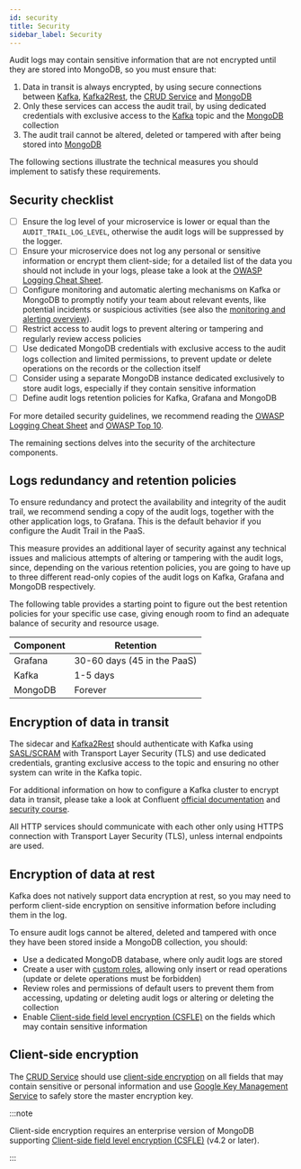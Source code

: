 ```yaml
---
id: security
title: Security
sidebar_label: Security
---
```


<!--
WARNING: this file was automatically generated by Mia-Platform Doc Aggregator.
DO NOT MODIFY IT BY HAND.
Instead, modify the source file and run the aggregator to regenerate this file.
-->

Audit logs may contain sensitive information that are not encrypted until they are stored into MongoDB, so you must ensure that:

1. Data in transit is always encrypted, by using secure connections between [Kafka][kafka], [Kafka2Rest][kafka2rest], the [CRUD Service][crud-service] and [MongoDB][mongodb]
2. Only these services can access the audit trail, by using dedicated credentials with exclusive access to the [Kafka][kafka] topic and the [MongoDB][mongodb] collection
3. The audit trail cannot be altered, deleted or tampered with after being stored into [MongoDB][mongodb]

The following sections illustrate the technical measures you should implement to satisfy these requirements.

## Security checklist

- [ ] Ensure the log level of your microservice is lower or equal than the `AUDIT_TRAIL_LOG_LEVEL`, otherwise the audit logs will be suppressed by the logger.
- [ ] Ensure your microservice does not log any personal or sensitive information or encrypt them client-side; for a detailed list of the data you should not include in your logs, please take a look at the [OWASP Logging Cheat Sheet][owasp-logging-cheat-sheet-data-to-exclude].
- [ ] Configure monitoring and automatic alerting mechanisms on Kafka or MongoDB to promptly notify your team about relevant events, like potential incidents or suspicious activities (see also the [monitoring and alerting overview][overview-monitoring-alerting]).
- [ ] Restrict access to audit logs to prevent altering or tampering and regularly review access policies
- [ ] Use dedicated MongoDB credentials with exclusive access to the audit logs collection and limited permissions, to prevent update or delete operations on the records or the collection itself
- [ ] Consider using a separate MongoDB instance dedicated exclusively to store audit logs, especially if they contain sensitive information
- [ ] Define audit logs retention policies for Kafka, Grafana and MongoDB

For more detailed security guidelines, we recommend reading the [OWASP Logging Cheat Sheet][owasp-logging-cheat-sheet] and [OWASP Top 10][owasp-top-10-logging-monitoring-failures].

The remaining sections delves into the security of the architecture components.

## Logs redundancy and retention policies

To ensure redundancy and protect the availability and integrity of the audit trail, we recommend sending a copy of the audit logs, together with the other application logs, to Grafana. This is the default behavior if you configure the Audit Trail in the PaaS.

This measure provides an additional layer of security against any technical issues and malicious attempts of altering or tampering with the audit logs, since, depending on the various retention policies, you are going to have up to three different read-only copies of the audit logs on Kafka, Grafana and MongoDB respectively.

The following table provides a starting point to figure out the best retention policies for your specific use case, giving enough room to find an adequate balance of security and resource usage.

| Component | Retention                   |
|-----------|-----------------------------|
| Grafana   | 30-60 days (45 in the PaaS) |
| Kafka     | 1-5 days                    |
| MongoDB   | Forever                     |

## Encryption of data in transit

The sidecar and [Kafka2Rest][kafka2rest] should authenticate with Kafka using [SASL/SCRAM][kafka-sasl-scram] with Transport Layer Security (TLS) and use dedicated credentials, granting exclusive access to the topic and ensuring no other system can write in the Kafka topic.

For additional information on how to configure a Kafka cluster to encrypt data in transit, please take a look at Confluent [official documentation][kafka-encryption] and [security course][kafka-security-course].

All HTTP services should communicate with each other only using HTTPS connection with Transport Layer Security (TLS), unless internal endpoints are used.

## Encryption of data at rest

Kafka does not natively support data encryption at rest, so you may need to perform client-side encryption on sensitive information before including them in the log.

To ensure audit logs cannot be altered, deleted and tampered with once they have been stored inside a MongoDB collection, you should:

- Use a dedicated MongoDB database, where only audit logs are stored
- Create a user with [custom roles][mongodb-user-roles], allowing only insert or read operations (update or delete operations must be forbidden)
- Review roles and permissions of default users to prevent them from accessing, updating or deleting audit logs or altering or deleting the collection
- Enable [Client-side field level encryption (CSFLE)][mongodb-csfle] on the fields which may contain sensitive information

## Client-side encryption

The [CRUD Service][crud-service] should use [client-side encryption][crud-service-csfle] on all fields that may contain sensitive or personal information and use [Google Key Management Service][crud-service-google-kms] to safely store the master encryption key.

:::note

Client-side encryption requires an enterprise version of MongoDB supporting [Client-side field level encryption (CSFLE)][mongodb-csfle] (v4.2 or later).

:::


[kafka]: https://kafka.apache.org/
[kafka-encryption]: https://docs.confluent.io/platform/current/kafka/encryption.html
[kafka-sasl-scram]: https://docs.confluent.io/platform/current/kafka/authentication_sasl/authentication_sasl_scram.html
[kafka-security-course]: https://developer.confluent.io/courses/security/intro/
[mongodb]: https://www.mongodb.com
[mongodb-csfle]: https://www.mongodb.com/docs/v7.0/core/csfle/
[mongodb-user-roles]: https://www.mongodb.com/docs/manual/core/security-user-defined-roles/
[owasp-logging-cheat-sheet]: https://cheatsheetseries.owasp.org/cheatsheets/Logging_Cheat_Sheet.html
[owasp-logging-cheat-sheet-data-to-exclude]: https://cheatsheetseries.owasp.org/cheatsheets/Logging_Cheat_Sheet.html#data-to-exclude
[owasp-top-10-logging-monitoring-failures]: https://owasp.org/Top10/A09_2021-Security_Logging_and_Monitoring_Failures/

[crud-service]: /runtime_suite/crud-service/10_overview_and_usage.md
[crud-service-csfle]: /development_suite/api-console/api-design/gdpr.md#client-side-encryption
[crud-service-google-kms]: /runtime_suite/crud-service/30_encryption_configuration.md#configure-csfle-with-the-google-cloud-platform-gcp
[kafka2rest]: /runtime_suite/crud-service/10_overview_and_usage.md

[overview-monitoring-alerting]: /runtime_suite_sidecars/audit-trail/10_overview.md#monitoring-and-alerting
